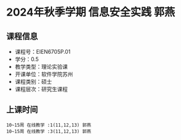 # 2024年秋季学期 信息安全实践 郭燕






## 课程信息

- 课程号：EIEN6705P.01
- 学分：0.5
- 教学类型：理论实验课
- 开课单位：软件学院苏州
- 课程类别：硕士
- 课程层次：研究生课程

## 上课时间

```
10~15周 在线教学 :1(11,12,13) 郭燕
10~15周 在线教学 :3(11,12,13) 郭燕
```

